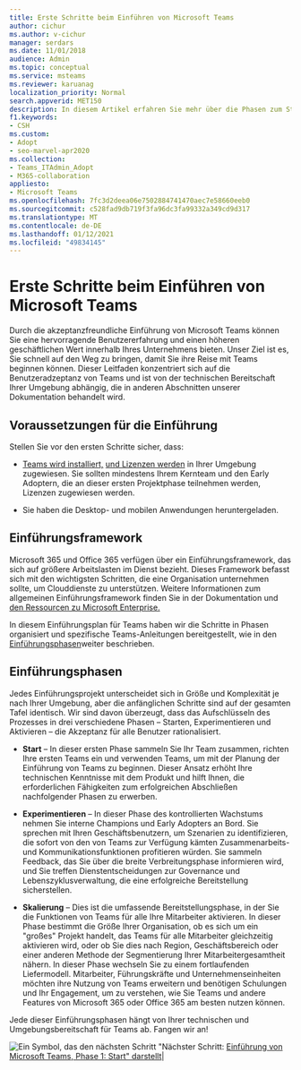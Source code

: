 ```yaml
---
title: Erste Schritte beim Einführen von Microsoft Teams
author: cichur
ms.author: v-cichur
manager: serdars
ms.date: 11/01/2018
audience: Admin
ms.topic: conceptual
ms.service: msteams
ms.reviewer: karuanag
localization_priority: Normal
search.appverid: MET150
description: In diesem Artikel erfahren Sie mehr über die Phasen zum Starten, Experimentieren und Aktivieren der Einführung von Microsoft Teams.
f1.keywords:
- CSH
ms.custom:
- Adopt
- seo-marvel-apr2020
ms.collection:
- Teams_ITAdmin_Adopt
- M365-collaboration
appliesto:
- Microsoft Teams
ms.openlocfilehash: 7fc3d2deea06e7502884741470aec7e58660eeb0
ms.sourcegitcommit: c528fad9db719f3fa96dc3fa99332a349cd9d317
ms.translationtype: MT
ms.contentlocale: de-DE
ms.lasthandoff: 01/12/2021
ms.locfileid: "49834145"
---
```

# <a name="get-started-driving-adoption-of-microsoft-teams"></a>Erste Schritte beim Einführen von Microsoft Teams

Durch die akzeptanzfreundliche Einführung von Microsoft Teams können Sie eine hervorragende Benutzererfahrung und einen höheren geschäftlichen Wert innerhalb Ihres Unternehmens bieten. Unser Ziel ist es, Sie schnell auf den Weg zu bringen, damit Sie ihre Reise mit Teams beginnen können. Dieser Leitfaden konzentriert sich auf die Benutzeradzeptanz von Teams und ist von der technischen Bereitschaft Ihrer Umgebung abhängig, die in anderen Abschnitten unserer Dokumentation behandelt wird.

## <a name="adoption-prerequisites"></a>Voraussetzungen für die Einführung

Stellen Sie vor den ersten Schritte sicher, dass:

- [Teams wird installiert,](get-clients.md) [und Lizenzen werden](https://docs.microsoft.com/office365/servicedescriptions/teams-service-description) in Ihrer Umgebung zugewiesen. Sie sollten mindestens Ihrem Kernteam und den Early Adoptern, die an dieser ersten Projektphase teilnehmen werden, Lizenzen zugewiesen werden.

- Sie haben die Desktop- und mobilen Anwendungen heruntergeladen. 

## <a name="adoption-framework"></a>Einführungsframework

Microsoft 365 und Office 365 verfügen über ein Einführungsframework, das sich auf größere Arbeitslasten im Dienst bezieht. Dieses Framework befasst sich mit den wichtigsten Schritten, die eine Organisation unternehmen sollte, um Clouddienste zu unterstützen. Weitere Informationen zum allgemeinen Einführungsframework finden Sie in der Dokumentation und [den Ressourcen zu Microsoft Enterprise.](https://aka.ms/O365AdoptionHub) 

In diesem Einführungsplan für Teams haben wir die Schritte in Phasen organisiert und spezifische Teams-Anleitungen bereitgestellt, wie in den [Einführungsphasen](#adoption-phases)weiter beschrieben.

## <a name="adoption-phases"></a>Einführungsphasen 

Jedes Einführungsprojekt unterscheidet sich in Größe und Komplexität je nach Ihrer Umgebung, aber die anfänglichen Schritte sind auf der gesamten Tafel identisch. Wir sind davon überzeugt, dass das Aufschlüsseln des Prozesses in drei verschiedene Phasen – Starten, Experimentieren und Aktivieren – die Akzeptanz für alle Benutzer rationalisiert.  

- **Start** – In dieser ersten Phase sammeln Sie Ihr Team zusammen, richten Ihre ersten Teams ein und verwenden Teams, um mit der Planung der Einführung von Teams zu beginnen. Dieser Ansatz erhöht Ihre technischen Kenntnisse mit dem Produkt und hilft Ihnen, die erforderlichen Fähigkeiten zum erfolgreichen Abschließen nachfolgender Phasen zu erwerben. 

- **Experimentieren** – In dieser Phase des kontrollierten Wachstums nehmen Sie interne Champions und Early Adopters an Bord. Sie sprechen mit Ihren Geschäftsbenutzern, um Szenarien zu identifizieren, die sofort von den von Teams zur Verfügung kämten Zusammenarbeits- und Kommunikationsfunktionen profitieren würden. Sie sammeln Feedback, das Sie über die breite Verbreitungsphase informieren wird, und Sie treffen Dienstentscheidungen zur Governance und Lebenszyklusverwaltung, die eine erfolgreiche Bereitstellung sicherstellen.

- **Skalierung** – Dies ist die umfassende Bereitstellungsphase, in der Sie die Funktionen von Teams für alle Ihre Mitarbeiter aktivieren. In dieser Phase bestimmt die Größe Ihrer Organisation, ob es sich um ein "großes" Projekt handelt, das Teams für alle Mitarbeiter gleichzeitig aktivieren wird, oder ob Sie dies nach Region, Geschäftsbereich oder einer anderen Methode der Segmentierung Ihrer Mitarbeitergesamtheit nähern. In dieser Phase wechseln Sie zu einem fortlaufenden Liefermodell. Mitarbeiter, Führungskräfte und Unternehmenseinheiten möchten ihre Nutzung von Teams erweitern und benötigen Schulungen und Ihr Engagement, um zu verstehen, wie Sie Teams und andere Features von Microsoft 365 oder Office 365 am besten nutzen können.

Jede dieser Einführungsphasen hängt von Ihrer technischen und Umgebungsbereitschaft für Teams ab. Fangen wir an!


![Ein Symbol, das den nächsten Schritt ](media/teams-adoption-next-icon.png) "Nächster Schritt:        [Einführung von Microsoft Teams, Phase 1: Start" darstellt](teams-adoption-phase1.md)|
